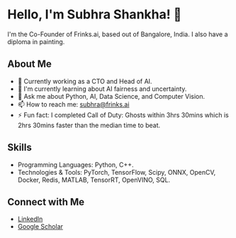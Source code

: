 # Hello, I'm Subhra Shankha! 👋

I'm the Co-Founder of Frinks.ai, based out of Bangalore, India. I also have a diploma in painting.

## About Me

- 💼 Currently working as a CTO and Head of AI.
- 🌱 I'm currently learning about AI fairness and uncertainty.
- 💬 Ask me about Python, AI, Data Science, and Computer Vision.
- 📫 How to reach me: subhra@frinks.ai
- ⚡ Fun fact: I completed Call of Duty: Ghosts within 3hrs 30mins which is 2hrs 30mins faster than the median time to beat.

## Skills

- Programming Languages: Python, C++.
- Technologies & Tools: PyTorch, TensorFlow, Scipy, ONNX, OpenCV, Docker, Redis, MATLAB, TensorRT, OpenVINO, SQL.

## Connect with Me

- [LinkedIn](https://www.linkedin.com/in/subhra1995/)
- [Google Scholar](https://scholar.google.com/citations?user=tHvGYyIAAAAJ&hl=en)
